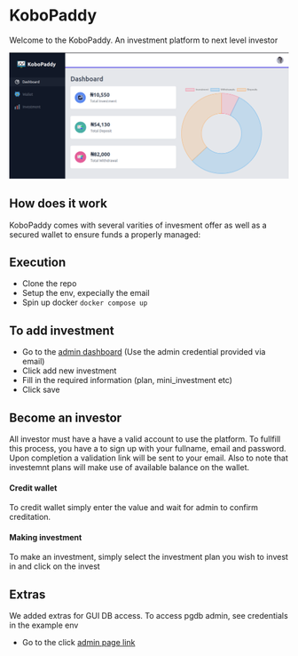 # KoboPaddy
 Welcome to the KoboPaddy. An investment platform to next level investor
 
[![Banner](dashboard.png)](https://kobopaddy.onrender.com)
 


## How does it work
KoboPaddy comes with several varities of invesment offer as well as a secured wallet to ensure funds a properly managed:

## Execution
* Clone the repo
* Setup the env, expecially the email
* Spin up docker `docker compose up`

## To add investment
* Go to the  <a href="http://localhost:8000/admin">admin dashboard</a> (Use the admin credential provided via email)
* Click add new investment
* Fill in the required information (plan, mini_investment etc)
* Click save

## Become an investor
All investor must have a have a valid account to use the platform. To fullfill this process, you have a to sign up with your fullname, email and password. Upon completion a validation link will be sent to your email. 
Also to note that investemnt plans will make use of available balance on the wallet.

#### Credit wallet
To credit wallet simply enter the value and wait for admin to confirm creditation.

#### Making investment
To make an investment, simply select the investment plan you wish to invest in and click on the invest

## Extras
We added extras for GUI DB access.
To access pgdb admin, see credentials in the example env
* Go to the click <a href="localhost:5050">admin page link</a> 